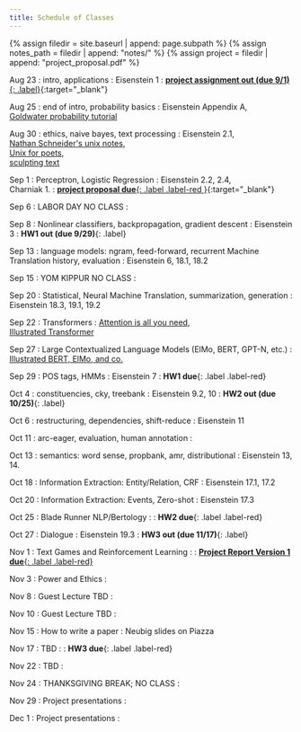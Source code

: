 ```yaml
---
title: Schedule of Classes
---
```



{% assign filedir = site.baseurl | append: page.subpath %} 
{% assign notes_path = filedir | append: "notes/" %} 
{% assign project = filedir | append: "project_proposal.pdf" %}

Aug 23
: intro, applications
: Eisenstein 1
: [**project assignment out (due 9/1)**{: .label}]({{project}}){:target="_blank"}


Aug 25
: end of intro, probability basics
: Eisenstein Appendix A,\
[Goldwater probability tutorial](http://homepages.inf.ed.ac.uk/sgwater/teaching/general/probability.pdf)

Aug 30
: ethics, naive bayes, text processing
: Eisenstein 2.1,\
[Nathan Schneider's unix notes](https://github.com/nschneid/unix-text-commands),\
[Unix for poets](https://www.cs.upc.edu/~padro/Unixforpoets.pdf),\
[sculpting text](http://matt.might.net/articles/sculpting-text/)

Sep 1
: Perceptron, Logistic Regression
: Eisenstein 2.2, 2.4,\
Charniak 1.
: [**project proposal due**{: .label .label-red }]({{project}}){:target="_blank"}

Sep 6
: LABOR DAY NO CLASS
: 

Sep 8
: Nonlinear classifiers, backpropagation, gradient descent
: Eisenstein 3
: **HW1 out (due 9/29)**{: .label}

Sep 13
: language models: ngram, feed-forward, recurrent Machine Translation history, evaluation
: Eisenstein 6, 18.1, 18.2
  
Sep 15
: YOM KIPPUR NO CLASS
: 

Sep 20
: Statistical, Neural Machine Translation, summarization, generation
: Eisenstein 18.3, 19.1, 19.2
  
Sep 22
: Transformers
: [Attention is all you need](https://arxiv.org/abs/1706.03762), \
[Illustrated Transformer](http://jalammar.github.io/illustrated-transformer/)

Sep 27
: Large Contextualized Language Models (ElMo, BERT, GPT-N, etc.)
: [Illustrated BERT, ElMo, and co.](http://jalammar.github.io/illustrated-bert/)
  
Sep 29
: POS tags, HMMs
: Eisenstein 7
: **HW1 due**{: .label .label-red}

Oct 4
: constituencies, cky, treebank
: Eisenstein 9.2, 10
: **HW2 out (due 10/25)**{: .label}

Oct 6
: restructuring, dependencies, shift-reduce
: Eisenstein 11

Oct 11
: arc-eager, evaluation, human annotation
: 

Oct 13
: semantics: word sense, propbank, amr, distributional
: Eisenstein 13, 14.
  
Oct 18
: Information Extraction: Entity/Relation, CRF
: Eisenstein 17.1, 17.2

Oct 20
: Information Extraction: Events, Zero-shot
: Eisenstein 17.3

Oct 25
: Blade Runner NLP/Bertology
: 
: **HW2 due**{: .label .label-red}

Oct 27
: Dialogue
: Eisenstein 19.3
: **HW3 out (due 11/17)**{: .label}

Nov 1
: Text Games and Reinforcement Learning
: 
: [**Project Report Version 1 due**{: .label .label-red}](({{project}}){:target="_blank"})

Nov 3
: Power and Ethics
: 

Nov 8
: Guest Lecture TBD
: 

Nov 10
: Guest Lecture TBD
:  

Nov 15
: How to write a paper
: Neubig slides on Piazza

Nov 17
: TBD
: 
: **HW3 due**{: .label .label-red}

Nov 22
: TBD
: 

Nov 24
: THANKSGIVING BREAK; NO CLASS
: 

Nov 29
: Project presentations
: 

Dec 1
: Project presentations
: 

